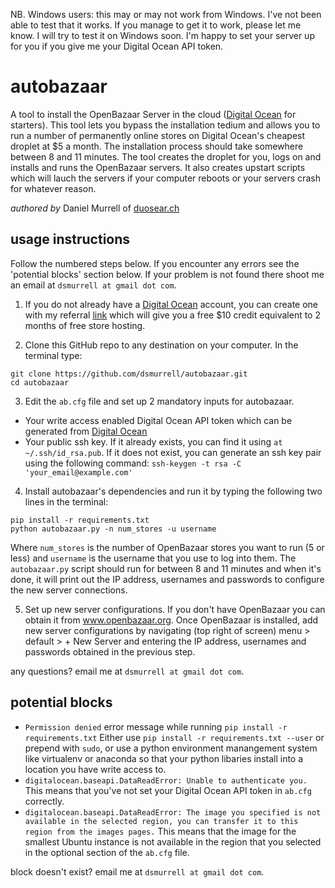 NB. Windows users: this may or may not work from Windows. I've not been able to test that it works. If you manage to get it to work, please let me know. I will try to test it on Windows soon. I'm happy to set your server up for you if you give me your Digital Ocean API token.

# autobazaar

A tool to install the OpenBazaar Server in the cloud ([Digital Ocean](https://m.do.co/c/ae523dc7d5e4) for starters). This tool lets you bypass the installation tedium and allows you to run a number of permanently online stores on Digital Ocean's cheapest droplet at $5 a month. The installation process should take somewhere between 8 and 11 minutes. The tool creates the droplet for you, logs on and installs and runs the OpenBazaar servers. It also creates upstart scripts which will lauch the servers if your computer reboots or your servers crash for whatever reason.

*authored by* Daniel Murrell of [duosear.ch](https://duosear.ch)

## usage instructions

Follow the numbered steps below. If you encounter any errors see the 'potential blocks' section below. If your problem is not found there shoot me an email at `dsmurrell at gmail dot com`.

1. If you do not already have a [Digital Ocean](https://m.do.co/c/ae523dc7d5e4) account, you can create one with my referral [link](https://m.do.co/c/ae523dc7d5e4) which will give you a free $10 credit equivalent to 2 months of free store hosting.

2. Clone this GitHub repo to any destination on your computer. In the terminal type:
  ```
  git clone https://github.com/dsmurrell/autobazaar.git
  cd autobazaar
  ```

3. Edit the `ab.cfg` file and set up 2 mandatory inputs for autobazaar. 
  - Your write access enabled Digital Ocean API token which can be generated from [Digital Ocean](https://cloud.digitalocean.com/settings/api/tokens)
  - Your public ssh key. If it already exists, you can find it using `at ~/.ssh/id_rsa.pub`. If it does not exist, you can generate an ssh key pair using the following command: `ssh-keygen -t rsa -C 'your_email@example.com'`

4. Install autobazaar's dependencies and run it by typing the following two lines in the terminal:
  ```
  pip install -r requirements.txt
  python autobazaar.py -n num_stores -u username
  ```
  Where `num_stores` is the number of OpenBazaar stores you want to run (5 or less) and `username` is the username that you use to log into them. The `autobazaar.py` script should run for between 8 and 11 minutes and when it's done, it will print out the IP address, usernames and passwords to configure the new server connections.
  
5. Set up new server configurations. If you don't have OpenBazaar you can obtain it from www.openbazaar.org. Once OpenBazaar is installed, add new server configurations by navigating (top right of screen) menu > default > + New Server and entering the IP address, usernames and passwords obtained in the previous step.

any questions? email me at `dsmurrell at gmail dot com`. 

## potential blocks

- `Permission denied` error message while running `pip install -r requirements.txt`
  Either use `pip install -r requirements.txt --user` or prepend with `sudo`, or use a python environment manangement system like virtualenv or anaconda so that your python libaries install into a location you have write access to.
- `digitalocean.baseapi.DataReadError: Unable to authenticate you.`
  This means that you've not set your Digital Ocean API token in `ab.cfg` correctly.
- `digitalocean.baseapi.DataReadError: The image you specified is not available in the selected region, you can transfer it to this region from the images pages.`
  This means that the image for the smallest Ubuntu instance is not available in the region that you selected in the optional section of the `ab.cfg` file.

block doesn't exist? email me at `dsmurrell at gmail dot com`.

